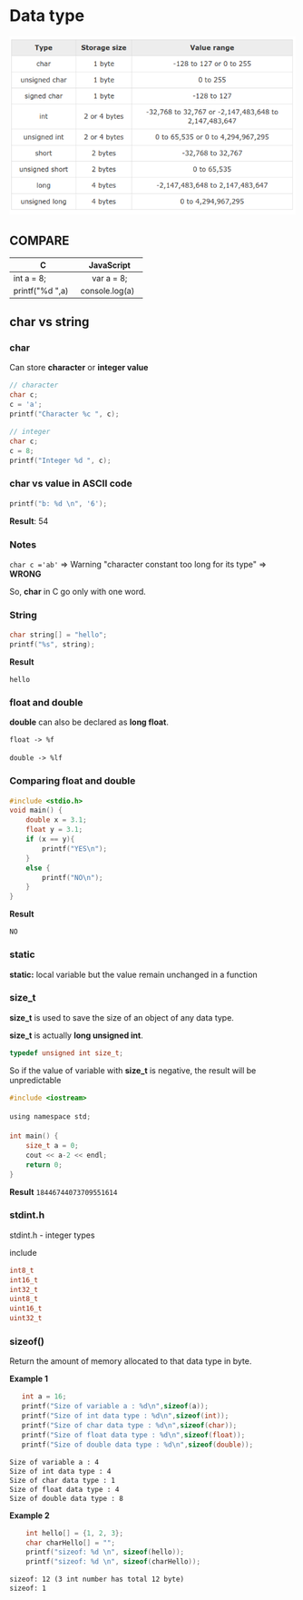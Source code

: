 # Data type

![](datatype.png)

## COMPARE

| C | JavaScript|
| ------- |:------:|
|int a = 8; | var a = 8;|
| printf("%d ",a)    | console.log(a)    |

## char vs string

### char

Can store **character** or **integer value**

```c
// character
char c;
c = 'a';
printf("Character %c ", c);
```

```c
// integer
char c;
c = 8;
printf("Integer %d ", c);
```

### char vs value in ASCII code

```c
printf("b: %d \n", '6');	
```

**Result**: 54

### Notes

``char c ='ab'`` => Warning "character constant too long for its type" => **WRONG**

So, **char** in C go only with one word.

### String

```c
char string[] = "hello";
printf("%s", string);
```

**Result**

```
hello
```

### float and double

**double** can also be declared as **long float**.

```
float -> %f

double -> %lf
```

### Comparing float and double

```c
#include <stdio.h>
void main() {
	double x = 3.1;
	float y = 3.1;
	if (x == y){
		printf("YES\n");
	}
	else {
		printf("NO\n");
	}
}
```

**Result**

```
NO
```

### static

**static:** local variable but the value remain unchanged in a function

### size_t

**size_t** is used to save the size of an object of any data type.

**size_t** is actually **long unsigned int**.

```c
typedef unsigned int size_t;
```

So if the value of variable with **size_t** is negative, the result will be unpredictable

```c
#include <iostream>

using namespace std;

int main() {
    size_t a = 0;
    cout << a-2 << endl;
    return 0;
}
```

**Result** ``18446744073709551614``

### stdint.h

stdint.h - integer types

include 

```c
int8_t
int16_t
int32_t
uint8_t
uint16_t
uint32_t
```

### sizeof()

Return the amount of memory allocated to that data type in byte.

**Example 1**

```c
   int a = 16;
   printf("Size of variable a : %d\n",sizeof(a));
   printf("Size of int data type : %d\n",sizeof(int));
   printf("Size of char data type : %d\n",sizeof(char));
   printf("Size of float data type : %d\n",sizeof(float));
   printf("Size of double data type : %d\n",sizeof(double));    
```   

```
Size of variable a : 4
Size of int data type : 4
Size of char data type : 1
Size of float data type : 4
Size of double data type : 8
```

**Example 2**

```c
	int hello[] = {1, 2, 3};
  	char charHello[] = "";
    printf("sizeof: %d \n", sizeof(hello));
    printf("sizeof: %d \n", sizeof(charHello));
```

```
sizeof: 12 (3 int number has total 12 byte)
sizeof: 1 
```